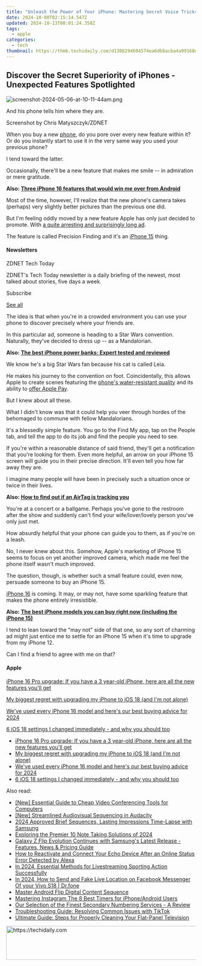 ```yaml
---
title: "Unleash the Power of Your iPhone: Mastering Secret Voice Tricks From Experts - Discovered"
date: 2024-10-08T02:15:14.547Z
updated: 2024-10-13T08:01:24.358Z
tags:
  - apple
categories:
  - tech
thumbnail: https://thmb.techidaily.com/d1308294694574ea6db8acba4a99168df2eb7c1da8079de3619058fd0f089920.jpg
---
```


## Discover the Secret Superiority of iPhones - Unexpected Features Spotlighted

![screenshot-2024-05-06-at-10-11-44am.png](https://www.zdnet.com/a/img/resize/2a3c694a08924fde90b8a93ae00590251bad0414/2024/05/06/629cb495-6f04-40f5-a150-6985b29b7f3c/screenshot-2024-05-06-at-10-11-44am.png?auto=webp&width=1280)

And his phone tells him where they are.

Screenshot by Chris Matyszczyk/ZDNET

When you buy a new [phone](https://www.zdnet.com/topic/smartphones/), do you pore over every new feature within it? Or do you instantly start to use it in the very same way you used your previous phone?

I tend toward the latter.

Occasionally, there'll be a new feature that makes me smile -- in admiration or mere gratitude.

**Also: [Three iPhone 16 features that would win me over from Android](https://www.zdnet.com/article/three-iphone-16-features-that-would-win-me-over-from-android/)**

Most of the time, however, I'll realize that the new phone's camera takes (perhaps) very slightly better pictures than the previous one did.

But I'm feeling oddly moved by a new feature Apple has only just decided to promote. With [a quite arresting and surprisingly long ad](https://www.youtube.com/watch?v=yk6UVnMn9ts).

The feature is called Precision Finding and it's an [iPhone 15](https://www.zdnet.com/article/every-product-apple-announced-this-week-iphone-15-pro-apple-watch-series-9-airpods/) thing.

#### Newsletters

ZDNET Tech Today

ZDNET's Tech Today newsletter is a daily briefing of the newest, most talked about stories, five days a week.

 Subscribe

[See all](https://www.zdnet.com/newsletters/)

The idea is that when you're in a crowded environment you can use your phone to discover precisely where your friends are.

In this particular ad, someone is heading to a Star Wars convention. Naturally, they've decided to dress up -- as a Mandalorian. 

**Also: [The best iPhone power banks: Expert tested and reviewed](https://www.zdnet.com/article/best-iphone-power-bank/)**

We know he's a big Star Wars fan because his cat is called Leia. 

He makes his journey to the convention on foot. Coincidentally, this allows Apple to create scenes featuring the [phone's water-resistant quality](https://www.zdnet.com/article/dont-go-swimming-with-your-new-iphone-15-even-if-it-says-its-waterproof/) and its ability to [offer Apple Pay](https://www.zdnet.com/article/how-to-use-apple-pay-in-stores-and-online/).

But I knew about all these.

What I didn't know was that it could help you veer through hordes of the behomaged to commune with fellow Mandalorians.

It's a blessedly simple feature. You go to the Find My app, tap on the People tab, and tell the app to do its job and find the people you need to see.

If you're within a reasonable distance of said friend, they'll get a notification that you're looking for them. Even more helpful, an arrow on your iPhone 15 screen will guide you in their precise direction. It'll even tell you how far away they are.

I imagine many people will have been in precisely such a situation once or twice in their lives.

**Also: [How to find out if an AirTag is tracking you](https://www.zdnet.com/article/how-to-find-out-if-an-airtag-is-tracking-you/)**

You're at a concert or a ballgame. Perhaps you've gone to the restroom after the show and suddenly can't find your wife/lover/lovely person you've only just met.

How absurdly helpful that your phone can guide you to them, as if you're on a leash.

No, I never knew about this. Somehow, Apple's marketing of iPhone 15 seems to focus on yet another improved camera, which made me feel the phone itself wasn't much improved.

The question, though, is whether such a small feature could, even now, persuade someone to buy an iPhone 15.

[iPhone 16](https://www.zdnet.com/article/three-iphone-16-features-that-would-win-me-over-from-android/) is coming. It may, or may not, have some sparkling feature that makes the phone entirely irresistible.

**Also: [The best iPhone models you can buy right now (including the iPhone 15)](https://www.zdnet.com/article/best-iphone/)**

I tend to lean toward the "may not" side of that one, so any sort of charming ad might just entice me to settle for an iPhone 15 when it's time to upgrade from my iPhone 12.

Can I find a friend to agree with me on that?

#### Apple

[iPhone 16 Pro upgrade: If you have a 3 year-old iPhone, here are all the new features you'll get](https://www.zdnet.com/article/iphone-16-pro-and-pro-max-hands-on/ "iPhone 16 Pro upgrade: If you have a 3 year-old iPhone, here are all the new features you'll get")

[My biggest regret with upgrading my iPhone to iOS 18 (and I'm not alone)](https://www.zdnet.com/article/my-biggest-regret-with-upgrading-my-iphone-to-ios-18-and-im-not-alone/ "My biggest regret with upgrading my iPhone to iOS 18 (and I'm not alone)")

[We've used every iPhone 16 model and here's our best buying advice for 2024](https://www.zdnet.com/article/iphone-16-pro-max-buying-advice-2024/ "We've used every iPhone 16 model and here's our best buying advice for 2024")

[6 iOS 18 settings I changed immediately - and why you should too](https://www.zdnet.com/article/6-ios-18-settings-i-changed-immediately-and-why-you-should-too/ "6 iOS 18 settings I changed immediately - and why you should too")

* [iPhone 16 Pro upgrade: If you have a 3 year-old iPhone, here are all the new features you'll get](https://www.zdnet.com/article/iphone-16-pro-and-pro-max-hands-on/ "iPhone 16 Pro upgrade: If you have a 3 year-old iPhone, here are all the new features you'll get")
* [My biggest regret with upgrading my iPhone to iOS 18 (and I'm not alone)](https://www.zdnet.com/article/my-biggest-regret-with-upgrading-my-iphone-to-ios-18-and-im-not-alone/ "My biggest regret with upgrading my iPhone to iOS 18 (and I'm not alone)")
* [We've used every iPhone 16 model and here's our best buying advice for 2024](https://www.zdnet.com/article/iphone-16-pro-max-buying-advice-2024/ "We've used every iPhone 16 model and here's our best buying advice for 2024")
* [6 iOS 18 settings I changed immediately - and why you should too](https://www.zdnet.com/article/6-ios-18-settings-i-changed-immediately-and-why-you-should-too/ "6 iOS 18 settings I changed immediately - and why you should too")

<ins class="adsbygoogle"
     style="display:block"
     data-ad-format="autorelaxed"
     data-ad-client="ca-pub-7571918770474297"
     data-ad-slot="1223367746"></ins>

<ins class="adsbygoogle"
     style="display:block"
     data-ad-client="ca-pub-7571918770474297"
     data-ad-slot="8358498916"
     data-ad-format="auto"
     data-full-width-responsive="true"></ins>

<span class="atpl-alsoreadstyle">Also read:</span>
<div><ul>
<li><a href="https://remote-screen-capture.techidaily.com/new-essential-guide-to-cheap-video-conferencing-tools-for-computers/"><u>[New] Essential Guide to Cheap Video Conferencing Tools for Computers</u></a></li>
<li><a href="https://some-approaches.techidaily.com/new-streamlined-audiovisual-sequencing-in-audacity/"><u>[New] Streamlined Audiovisual Sequencing in Audacity</u></a></li>
<li><a href="https://extra-information.techidaily.com/2024-approved-brief-sequences-lasting-impressions-time-lapse-with-samsung/"><u>2024 Approved Brief Sequences, Lasting Impressions Time-Lapse with Samsung</u></a></li>
<li><a href="https://tech-renaissance.techidaily.com/exploring-the-premier-10-note-taking-solutions-of-2024/"><u>Exploring the Premier 10 Note Taking Solutions of 2024</u></a></li>
<li><a href="https://tech-renaissance.techidaily.com/galaxy-z-flip-evolution-continues-with-samsungs-latest-release-features-news-and-pricing-guide/"><u>Galaxy Z Flip Evolution Continues with Samsung's Latest Release - Features, News & Pricing Guide</u></a></li>
<li><a href="https://tech-renaissance.techidaily.com/how-to-reactivate-and-connect-your-echo-device-after-an-online-status-error-detected-by-alexa/"><u>How to Reactivate and Connect Your Echo Device After an Online Status Error Detected by Alexa</u></a></li>
<li><a href="https://screen-mirroring-recording.techidaily.com/in-2024-essential-methods-for-livestreaming-sporting-action-successfully/"><u>In 2024, Essential Methods for Livestreaming Sporting Action Successfully</u></a></li>
<li><a href="https://location-social.techidaily.com/in-2024-how-to-send-and-fake-live-location-on-facebook-messenger-of-your-vivo-s18-drfone-by-drfone-virtual-android/"><u>In 2024, How to Send and Fake Live Location on Facebook Messenger Of your Vivo S18 | Dr.fone</u></a></li>
<li><a href="https://extra-hints.techidaily.com/master-android-flip-digital-content-sequence/"><u>Master Android Flip Digital Content Sequence</u></a></li>
<li><a href="https://instagram-video-recordings.techidaily.com/mastering-instagram-the-8-best-timers-for-iphoneandroid-users/"><u>Mastering Instagram The 8 Best Timers for iPhone/Android Users</u></a></li>
<li><a href="https://tech-renaissance.techidaily.com/our-selection-of-the-finest-secondary-numbering-services-a-review/"><u>Our Selection of the Finest Secondary Numbering Services - A Review</u></a></li>
<li><a href="https://tech-renaissance.techidaily.com/troubleshooting-guide-resolving-common-issues-with-tiktok/"><u>Troubleshooting Guide: Resolving Common Issues with TikTok</u></a></li>
<li><a href="https://tech-renaissance.techidaily.com/ultimate-guide-steps-for-properly-cleaning-your-flat-panel-television/"><u>Ultimate Guide: Steps for Properly Cleaning Your Flat-Panel Television</u></a></li>
</ul></div>

<!-- affiliate ads begin -->
<a href="https://aligracehair.sjv.io/c/5597632/1918684/19272" target="_top" id="1918684">
  <img src="//a.impactradius-go.com/display-ad/19272-1918684" border="0" alt="https://techidaily.com" width="728" height="90"/>
</a>
<img height="0" width="0" src="https://aligracehair.sjv.io/i/5597632/1918684/19272" style="position:absolute;visibility:hidden;" border="0" />
<!-- affiliate ads end -->

